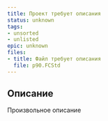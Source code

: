 ```yaml
---
title: Проект требует описания
status: unknown
tags:
- unsorted
- unlisted
epic: unknown
files:
- title: Файл требует описания
  file: p90.FCStd
---
```



## Описание

Произвольное описание